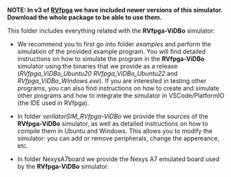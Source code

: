 **NOTE: In v3 of [RVfpga](https://university.imgtec.com/rvfpga-el2-v3-0-english-downloads-page/) we have included newer versions of this simulator. Download the whole package to be able to use them.**

This folder includes everything related with the **RVfpga-ViDBo** simulator:

* We recommend you to first go into folder *examples* and perform the simulation of the provided example program. You will find detailed instructions on how to simulate the program in the **RVfpga-ViDBo** simulator using the binaries that we provide as a release (*RVfpga_ViDBo_Ubuntu20* *RVfpga_ViDBo_Ubuntu22* and *RVfpga_ViDBo_Windows.exe*). If you are interested in testing other programs, you can also find instructions on how to create and simulate other programs and how to integrate the simulator in VSCode/PlatformIO (the IDE used in RVfpga).

* In folder *verilatorSIM_RVfpga-ViDBo* we provide the sources of the **RVfpga-ViDBo** simulator, as well as detailed instructions on how to compile them in Ubuntu and Windows. This allows you to modify the simulator: you can add or remove peripherals, change the appereance, etc.

* In folder NexysA7board we provide the Nexys A7 emulated board used by the **RVfpga-ViDBo** simulator.

